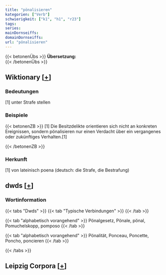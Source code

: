 ```yaml
---
title: "pönalisieren"
kategorien: ["Verb"]
schwierigkeit: ["k1", "h1", "r23"]
tags:
series:
mainDornseiffs:
domainDornseiffs:
url: "pönalisieren"
---
```


{{< betonenÜbs >}}
**Übersetzung:**  
{{< /betonenÜbs >}}

## Wiktionary [[+](https://de.wiktionary.org/wiki/pönalisieren)]

### Bedeutungen
[1] unter Strafe stellen  

### Beispiele
{{< betonenZB >}}
[1] Die Besitzdelikte orientieren sich nicht an konkreten Ereignissen, sondern pönalisieren nur einen Verdacht über ein vergangenes oder zukünftiges Verhalten.[1]  

{{< /betonenZB >}}
### Herkunft
[1] von lateinisch poena (deutsch: die Strafe, die Bestrafung)  



## dwds [[+](https://www.dwds.de/wb/pönalisieren)]

### Wortinformation
{{< tabs "Dwds" >}}
{{< tab "Typische Verbindungen" >}}
{{< /tab >}}

{{< tab "alphabetisch vorangehend" >}}
Pönalgesetz, Pönale, pönal, Pomuchelskopp, pomposo
{{< /tab >}}

{{< tab "alphabetisch vorangehend" >}}
Pönalität, Ponceau, Poncette, Poncho, poncieren
{{< /tab >}}

{{< /tabs >}}

## Leipzig Corpora [[+](https://corpora.uni-leipzig.de/en/res?word=pönalisieren&corpusId=deu_newscrawl-public_2018)]

